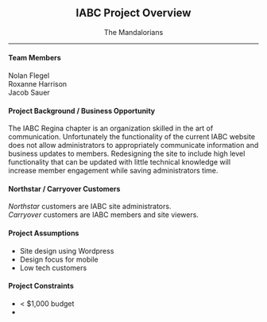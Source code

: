 <h2 align="center">IABC Project Overview</h2>
<p align="center">The Mandalorians</p>

---
#### Team Members
Nolan Flegel  
Roxanne Harrison  
Jacob Sauer  

#### Project Background / Business Opportunity
The IABC Regina chapter is an organization skilled in the art of communication. Unfortunately the functionality of the current IABC website does not allow administrators to appropriately communicate information and business updates to members. Redesigning the site to include high level functionality that can be updated with little technical knowledge will increase member engagement while saving administrators time. 

#### Northstar / Carryover Customers
*Northstar* customers are IABC site administrators.  
*Carryover* customers are IABC members and site viewers.

#### Project Assumptions
- Site design using Wordpress
- Design focus for mobile
- Low tech customers

#### Project Constraints
- < $1,000 budget
- 



